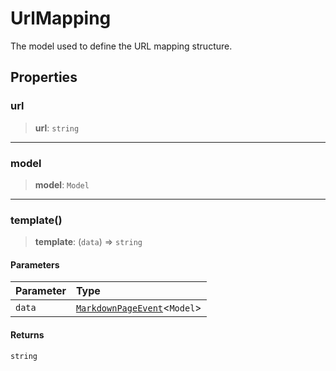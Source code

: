 # UrlMapping

The model used to define the URL mapping structure.

## Properties

### url

> **url**: `string`

***

### model

> **model**: `Model`

***

### template()

> **template**: (`data`) => `string`

#### Parameters

| Parameter | Type |
| :------ | :------ |
| `data` | [`MarkdownPageEvent`](/api-docs/Class.MarkdownPageEvent.md)\<`Model`\> |

#### Returns

`string`

